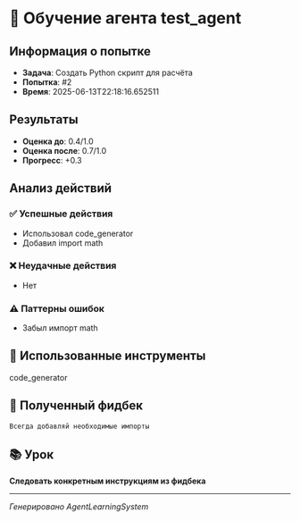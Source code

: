 # 🧠 Обучение агента test_agent

## Информация о попытке
- **Задача**: Создать Python скрипт для расчёта
- **Попытка**: #2
- **Время**: 2025-06-13T22:18:16.652511

## Результаты
- **Оценка до**: 0.4/1.0
- **Оценка после**: 0.7/1.0
- **Прогресс**: +0.3

## Анализ действий

### ✅ Успешные действия
- Использовал code_generator
- Добавил import math

### ❌ Неудачные действия
- Нет

### ⚠️ Паттерны ошибок
- Забыл импорт math

## 🔧 Использованные инструменты
code_generator

## 📝 Полученный фидбек
```
Всегда добавляй необходимые импорты
```

## 📚 Урок
**Следовать конкретным инструкциям из фидбека**

---
*Генерировано AgentLearningSystem*
